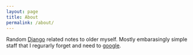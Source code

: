 ```yaml
---
layout: page
title: About
permalink: /about/
---
```


Random <a href="https://www.djangoproject.com" target="_new">Django</a> related notes to older myself. Mostly embarasingly simple staff that I regurarly forget and need to <a href="https://www.google.com/search?q=how+to+django" target="_new">google</a>.
